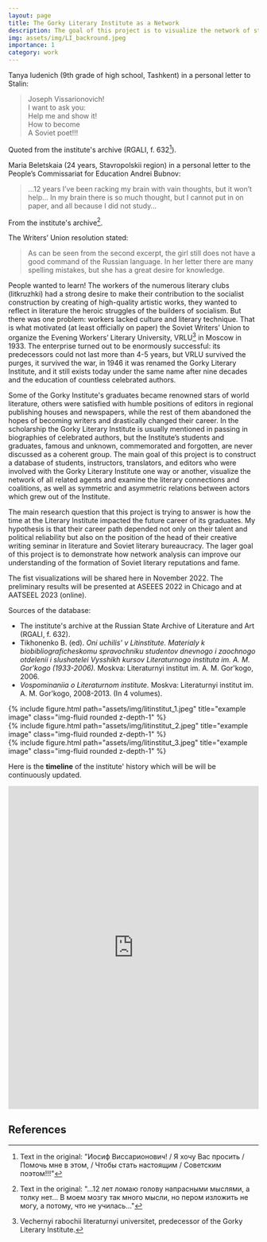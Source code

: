 ```yaml
---
layout: page
title: The Gorky Literary Institute as a Network
description: The goal of this project is to visualize the network of students, instructors, translators, and editors who were involved with the Gorky Literary Institute one way or another between 1933 and 1991.  
img: assets/img/LI_backround.jpeg
importance: 1
category: work
---
```


Tanya Iudenich (9th grade of high school, Tashkent) in a personal letter to Stalin:
<blockquote>
      Joseph Vissarionovich!<br>  
      I want to ask you:<br>  
      Help me and show it!<br>  
      How to become<br>  
      A Soviet poet!!!<br>  
</blockquote>

Quoted from the institute's archive (RGALI, f. 632[^1]).
      
Maria Beletskaia (24 years, Stavropolskii region) in a personal letter to the People’s Commissariat for Education Andrei Bubnov:
<blockquote>
      …12 years I’ve been racking my brain with vain thoughts, but it won’t help… In my brain there is so much thought, but I cannot put in on paper, and all because I did not study…
</blockquote>

From the institute's archive[^2].

The Writers’ Union resolution stated: 
<blockquote>
    As can be seen from the second excerpt, the girl still does not have a good command of the Russian language. In her letter there are many spelling mistakes, but she has a great desire for knowledge.
</blockquote>

People wanted to learn! The workers of the numerous literary clubs (litkruzhki) had a strong desire to make their contribution to the socialist construction by creating of high-quality artistic works, they wanted to reflect in literature the heroic struggles of the builders of socialism. But there was one problem: workers lacked culture and literary technique. That is what motivated (at least officially on paper) the Soviet Writers’ Union to organize the Evening Workers’ Literary University, VRLU[^3] in Moscow in 1933. The enterprise turned out to be enormously successful: its predecessors could not last more than 4-5 years, but VRLU survived the purges, it survived the war, in 1946 it was renamed the Gorky Literary Institute, and it still exists today under the same name after nine decades and the education of countless celebrated authors.

Some of the Gorky Institute's graduates became renowned stars of world literature, others were satisfied with humble positions of editors in regional publishing houses and newspapers, while the rest of them abandoned the hopes of becoming writers and drastically changed their career. In the scholarship the Gorky Literary Institute is usually mentioned in passing in biographies of celebrated authors, but the Institute’s students and graduates, famous and unknown, commemorated and forgotten, are never discussed as a coherent group. The main goal of this project is to construct a database of students, instructors, translators, and editors who were involved with the Gorky Literary Institute one way or another, visualize the network of all related agents and examine the literary connections and coalitions, as well as symmetric and asymmetric relations between actors which grew out of the Institute.

The main research question that this project is trying to answer is how the time at the Literary Institute impacted the future career of its graduates. My hypothesis is that their career path depended not only on their talent and political reliability but also on the position of the head of their creative writing seminar in literature and Soviet literary bureaucracy. The lager goal of this project is to demonstrate how network analysis can improve our understanding of the formation of Soviet literary reputations and fame.

The fist visualizations will be shared here in November 2022. The preliminary results will be presented at ASEEES 2022 in Chicago and at AATSEEL 2023 (online). 

Sources of the database:
- The institute's archive at the Russian State Archive of Literature and Art (RGALI, f. 632).
- Tikhonenko B. (ed). _Oni uchilis' v Litinstitute. Materialy k biobibliograficheskomu spravochniku studentov dnevnogo i zaochnogo otdelenii i slushatelei Vysshikh kursov Literaturnogo instituta im. A. M. Gor'kogo (1933-2006)._ Moskva: Literaturnyi institut im. A. M. Gor'kogo, 2006.
- _Vospominaniia o Literaturnom institute._ Moskva: Literaturnyi institut im. A. M. Gor'kogo, 2008-2013. (In 4 volumes).

<div class="row">
    <div class="col-sm mt-3 mt-md-0">
        {% include figure.html path="assets/img/litinstitut_1.jpeg" title="example image" class="img-fluid rounded z-depth-1" %}
    </div>
    <div class="col-sm mt-3 mt-md-0">
        {% include figure.html path="assets/img/litinstitut_2.jpeg" title="example image" class="img-fluid rounded z-depth-1" %}
    </div>
    <div class="col-sm mt-3 mt-md-0">
        {% include figure.html path="assets/img/litinstitut_3.jpeg" title="example image" class="img-fluid rounded z-depth-1" %}
    </div>
</div>

Here is the **timeline** of the institute' history which will be will be continuously updated.

<iframe src='https://cdn.knightlab.com/libs/timeline3/latest/embed/index.html?source=1HFXQmxapiv9F6_YU_bghm5WarBMwSapxOnubgocHgrI&font=Default&lang=en&initial_zoom=2&height=650' width='100%' height='650' webkitallowfullscreen mozallowfullscreen allowfullscreen frameborder='0'></iframe>

## References

[^1]: Text in the original: "Иосиф Виссарионович! / Я хочу Вас просить / Помочь мне в этом, / Чтобы стать настоящим / Советским поэтом!!!"
[^2]: Text in the original: "…12 лет ломаю голову напрасными мыслями, а толку нет… В моем мозгу так много мысли, но пером изложить не могу, а потому, что не училась…"
[^3]: Vechernyi rabochii literaturnyi universitet, predecessor of the Gorky Literary Institute.

